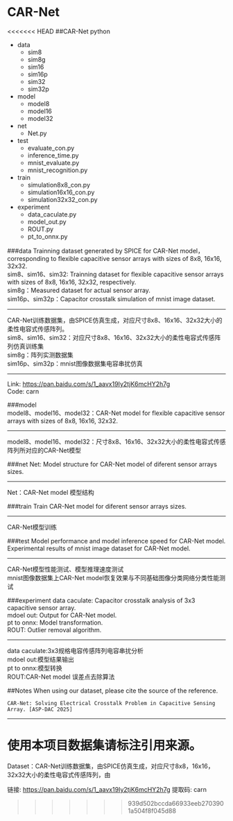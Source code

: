 # CAR-Net

<<<<<<< HEAD
##CAR-Net python
- data
	- sim8
	- sim8g
	- sim16
	- sim16p
	- sim32
	- sim32p
- model
	- model8
	- model16
	- model32
- net
	- Net.py
- test
	- evaluate_con.py
	- inference_time.py
	- mnist_evaluate.py
	- mnist_recognition.py
- train
	- simulation8x8_con.py
	- simulation16x16_con.py
	- simulation32x32_con.py
- experiment
	- data_caculate.py
	- model_out.py
	- ROUT.py
	- pt_to_onnx.py

###data
Trainning dataset generated by SPICE for CAR-Net model，corresponding to flexible capacitive sensor arrays with sizes of 8x8, 16x16, 32x32.  
sim8、sim16、sim32: Trainning dataset for flexible capacitive sensor arrays with sizes of 8x8, 16x16, 32x32, respectively.  
sim8g：Measured dataset for actual sensor array.  
sim16p、sim32p：Capacitor crosstalk simulation of mnist image dataset.  

----------

CAR-Net训练数据集，由SPICE仿真生成，对应尺寸8x8、16x16、32x32大小的柔性电容式传感阵列。  
sim8、sim16、sim32：对应尺寸8x8、16x16、32x32大小的柔性电容式传感阵列仿真训练集  
sim8g：阵列实测数据集  
sim16p、sim32p：mnist图像数据集电容串扰仿真  

----------

Link: [https://pan.baidu.com/s/1_aavx19Iy2tjK6mcHY2h7g ](https://pan.baidu.com/s/1_aavx19Iy2tjK6mcHY2h7g )  
Code: carn  

###model  
model8、model16、model32：CAR-Net model for flexible capacitive sensor arrays with sizes of 8x8, 16x16, 32x32.  

----------

model8、model16、model32：尺寸8x8、16x16、32x32大小的柔性电容式传感阵列所对应的CAR-Net模型

###net
Net: Model structure for CAR-Net model of diferent sensor arrays sizes.

----------

Net：CAR-Net model 模型结构

###train
Train CAR-Net model for diferent sensor arrays sizes.

----------

CAR-Net模型训练

###test
Model performance and model inference speed for CAR-Net model.  
Experimental results of mnist image dataset for CAR-Net model.

----------

CAR-Net模型性能测试、模型推理速度测试  
mnist图像数据集上CAR-Net model恢复效果与不同基础图像分类网络分类性能测试

###experiment
data caculate: Capacitor crosstalk analysis of 3x3 capacitive sensor array.  
mdoel out: Output for CAR-Net model.    
pt to onnx: Model transformation.  
ROUT: Outlier removal algorithm.  

----------

data caculate:3x3规格电容传感阵列电容串扰分析  
mdoel out:模型结果输出  
pt to onnx:模型转换  
ROUT:CAR-Net model 误差点去除算法  


##Notes
When using our dataset, please cite the source of the reference.  

    CAR-Net: Solving Electrical Crosstalk Problem in Capacitive Sensing Array. [ASP-DAC 2025]

----------
  
使用本项目数据集请标注引用来源。
=======
Dataset：CAR-Net训练数据集，由SPICE仿真生成，对应尺寸8x8，16x16，32x32大小的柔性电容式传感阵列，由

链接: https://pan.baidu.com/s/1_aavx19Iy2tjK6mcHY2h7g 
提取码: carn
>>>>>>> 939d502bccda66933eeb2703901a504f8f045d88
